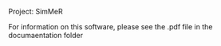 Project: SimMeR

For information on this software, please see the .pdf file in the documaentation folder